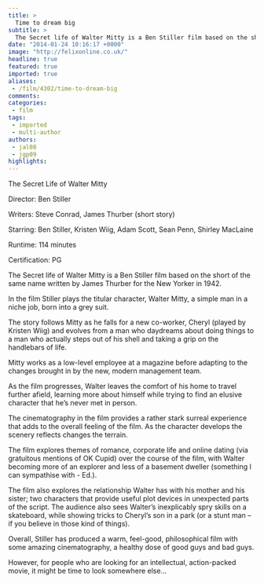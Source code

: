 ```yaml
---
title: >
  Time to dream big
subtitle: >
  The Secret life of Walter Mitty is a Ben Stiller film based on the short of the same name written by James Thurber for the New Yorker in 1942.
date: "2014-01-24 10:16:17 +0000"
image: "http://felixonline.co.uk/"
headline: true
featured: true
imported: true
aliases:
 - /film/4302/time-to-dream-big
comments:
categories:
 - film
tags:
 - imported
 - multi-author
authors:
 - jal08
 - jgp09
highlights:
---
```


The Secret Life of Walter Mitty

Director: Ben Stiller

Writers: Steve Conrad, James Thurber (short story)

Starring: Ben Stiller, Kristen Wiig, Adam Scott, Sean Penn, Shirley MacLaine

Runtime: 114 minutes

Certification: PG

The Secret life of Walter Mitty is a Ben Stiller film based on the short of the same name written by James Thurber for the New Yorker in 1942.

In the film Stiller plays the titular character, Walter Mitty, a simple man in a niche job, born into a grey suit.

The story follows Mitty as he falls for a new co-worker, Cheryl (played by Kristen Wiig) and evolves from a man who daydreams about doing things to a man who actually steps out of his shell and taking a grip on the handlebars of life.

Mitty works as a low-level employee at a magazine before adapting to the changes brought in by the new, modern management team.

As the film progresses, Walter leaves the comfort of his home to travel further afield, learning more about himself while trying to find an elusive character that he’s never met in person.

The cinematography in the film provides a rather stark surreal experience that adds to the overall feeling of the film. As the character develops the scenery reflects changes the terrain.

The film explores themes of romance, corporate life and online dating (via gratuitous mentions of OK Cupid) over the course of the film, with Walter becoming more of an explorer and less of a basement dweller (something I can sympathise with - Ed.).

The film also explores the relationship Walter has with his mother and his sister; two characters that provide useful plot devices in unexpected parts of the script. The audience also sees Walter’s inexplicably spry skills on a skateboard, while showing tricks to Cheryl’s son in a park (or a stunt man – if you believe in those kind of things).

Overall, Stiller has produced a warm, feel-good, philosophical film with some amazing cinematography, a healthy dose of good guys and bad guys.

However, for people who are looking for an intellectual, action-packed movie, it might be time to look somewhere else...
